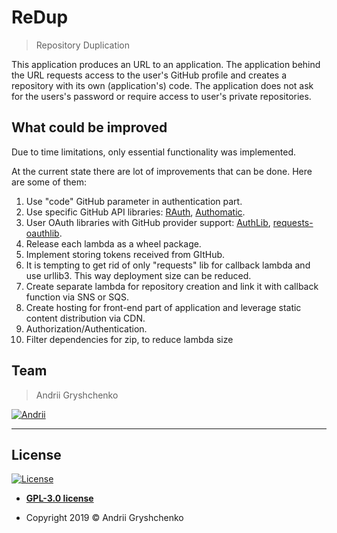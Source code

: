 # ReDup

>  Repository Duplication

This application produces an URL to an application.
The application behind the URL requests access to the user's GitHub profile and creates
a repository with its own (application's) code.
The application does not ask for the users's password or require access to user's private repositories.

## What could be improved
Due to time limitations, only essential functionality was implemented.

At the current state there are lot of improvements that can be done. Here are some of them:

1. Use "code" GitHub parameter in authentication part.
2. Use specific GitHub API libraries: [RAuth](https://github.com/litl/rauth), [Authomatic](https://authomatic.github.io/authomatic/index.html).
3. User OAuth libraries with GitHub provider support: [AuthLib](https://github.com/lepture/authlib), [requests-oauthlib](https://requests-oauthlib.readthedocs.io/en/latest/).
4. Release each lambda as a wheel package.
5. Implement storing tokens received from GItHub.
6. It is tempting to get rid of only "requests" lib for callback lambda and use urllib3. This way deployment size can be reduced.
7. Create separate lambda for repository creation and link it with callback function via SNS or SQS.
8. Create hosting for front-end part of application and leverage static content distribution via CDN.
9. Authorization/Authentication.
10. Filter dependencies for zip, to reduce lambda size



## Team

> Andrii Gryshchenko


 [![Andrii](https://avatars1.githubusercontent.com/u/43616610?s=260)]() 

---

## License

[![License](https://www.gnu.org/graphics/gplv3-127x51.png)](https://opensource.org/licenses/GPL-3.0)

- **[GPL-3.0 license](LICENSE)**

- Copyright 2019 © Andrii Gryshchenko